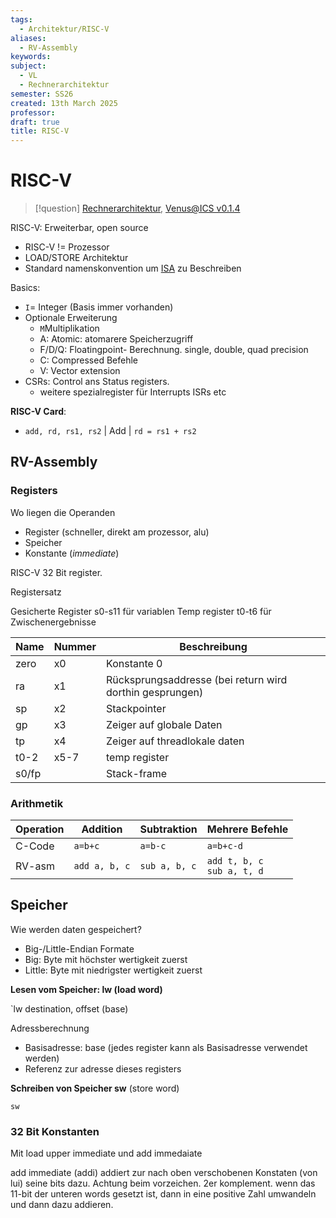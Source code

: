 ```yaml
---
tags:
  - Architektur/RISC-V
aliases:
  - RV-Assembly
keywords: 
subject:
  - VL
  - Rechnerarchitektur
semester: SS26
created: 13th March 2025
professor: 
draft: true
title: RISC-V
---
```

 

# RISC-V

> [!question] [Rechnerarchitektur](Assembly.md), [Venus@ICS v0.1.4](https://venus.ics.jku.at/)

RISC-V: Erweiterbar, open source

- RISC-V != Prozessor
- LOAD/STORE Architektur
- Standard namenskonvention um [ISA](Assembly.md) zu Beschreiben

Basics:

- `I`= Integer (Basis immer vorhanden)
- Optionale Erweiterung
    - `M`Multiplikation
    - A: Atomic: atomarere Speicherzugriff
    - F/D/Q: Floatingpoint- Berechnung. single, double, quad precision
    - C: Compressed Befehle
    - V: Vector extension
- CSRs: Control ans Status registers.
    - weitere spezialregister für Interrupts ISRs etc

**RISC-V Card**:
- `add, rd, rs1, rs2` | Add | `rd = rs1 + rs2` 

## RV-Assembly

### Registers

Wo  liegen die Operanden
- Register (schneller, direkt am prozessor, alu)
- Speicher
- Konstante (*immediate*)

RISC-V 32 Bit register. 

Registersatz

Gesicherte Register s0-s11 für variablen
Temp register t0-t6 für Zwischenergebnisse

| Name  | Nummer | Beschreibung                                             |
| ----- | ------ | -------------------------------------------------------- |
| zero  | x0     | Konstante 0                                              |
| ra    | x1     | Rücksprungsaddresse (bei return wird dorthin gesprungen) |
| sp    | x2     | Stackpointer                                             |
| gp    | x3     | Zeiger auf globale Daten                                 |
| tp    | x4     | Zeiger auf threadlokale daten                            |
| t0-2  | x5-7   | temp register                                            |
| s0/fp |        | Stack-frame                                              |

### Arithmetik

| Operation | Addition      | Subtraktion   | Mehrere Befehle                 |
| --------- | ------------- | ------------- | ------------------------------- |
| C-Code    | `a=b+c`       | `a=b-c`       | `a=b+c-d`                       |
| RV-asm    | `add a, b, c` | `sub a, b, c` | `add t, b, c`<br> `sub a, t, d` |

## Speicher

Wie werden daten gespeichert?
- Big-/Little-Endian Formate
- Big: Byte mit höchster wertigkeit zuerst
- Little: Byte mit niedrigster wertigkeit zuerst

**Lesen vom Speicher: lw (load word)**

`lw destination, offset (base)

Adressberechnung
- Basisadresse: base (jedes register kann als Basisadresse verwendet werden)
- Referenz zur adresse dieses registers

**Schreiben von Speicher sw** (store word)

`sw ` 

### 32 Bit Konstanten

Mit load upper immediate und add immedaiate

add immediate (addi) addiert zur nach oben verschobenen Konstaten (von lui) seine bits dazu. Achtung beim vorzeichen. 2er komplement. wenn das 11-bit der unteren words gesetzt ist, dann in eine positive Zahl umwandeln und dann dazu addieren.

